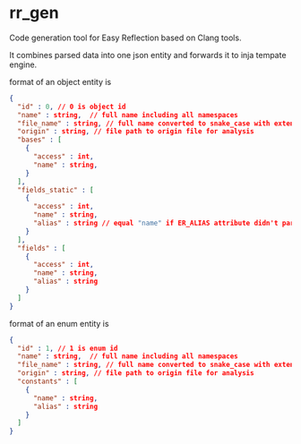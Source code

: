 # rr_gen

Code generation tool for Easy Reflection based on Clang tools.

It combines parsed data into one json entity and forwards it to inja tempate engine.

format of an object entity is

```json
{
  "id" : 0, // 0 is object id
  "name" : string,  // full name including all namespaces
  "file_name" : string, // full name converted to snake_case with extension
  "origin" : string, // file path to origin file for analysis
  "bases" : [
    {
      "access" : int,
      "name" : string,
    }
  ],
  "fields_static" : [
    {
      "access" : int,
      "name" : string,
      "alias" : string // equal "name" if ER_ALIAS attribute didn't parse
    }
  ],
  "fields" : [
    {
      "access" : int,
      "name" : string,
      "alias" : string
    }
  ]
}
```

format of an enum entity is

```json
{
  "id" : 1, // 1 is enum id
  "name" : string,  // full name including all namespaces
  "file_name" : string, // full name converted to snake_case with extension
  "origin" : string, // file path to origin file for analysis
  "constants" : [
    {
      "name" : string,
      "alias" : string
    }
  ]
}
```
